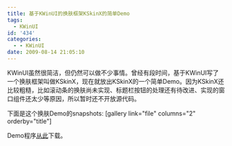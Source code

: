 ```yaml
---
title: 基于KWinUI的换肤框架KSkinX的简单Demo
tags:
  - KWinUI
id: '434'
categories:
  - - KWinUI
date: 2009-08-14 21:05:10
---
```


KWinUI虽然很简洁，但仍然可以做不少事情。曾经有段时间，基于KWinUI写了一个换肤框架叫做KSkinX，现在就放出KSkinX的一个简单Demo。因为KSkinX还比较粗糙，比如滚动条的换肤尚未实现、标题栏按钮的处理还有待改进、实现的窗口组件还太少等原因，所以暂时还不开放源代码。

下面是这个换肤Demo的snapshots:
\[gallery link="file" columns="2" orderby="title"\]

Demo程序[从此](/downloads/kwinui/skin_demo.zip)下载。
